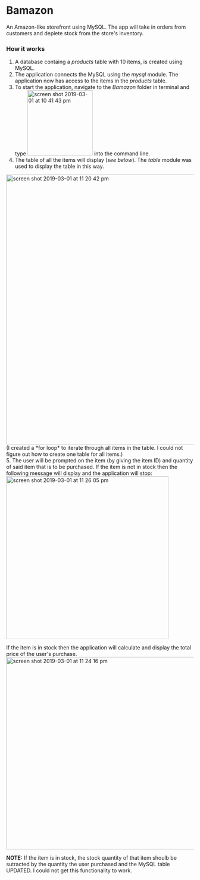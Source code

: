 # Bamazon
An Amazon-like storefront using MySQL. The app will take in orders from customers and deplete stock from the store's inventory.

### How it works
1. A database containg a *products* table with 10 items, is created using MySQL.
1. The application connects the MySQL using the *mysql* module. The application now has access to the items in the *products* table.
1. To start the application, navigate to the *Bamazon* folder in terminal and type <img width="175" alt="screen shot 2019-03-01 at 10 41 43 pm" src="https://user-images.githubusercontent.com/14854129/53677546-35a08d80-3c77-11e9-8f8a-221fe16aa234.png"> into the command line.
1. The table of all the items will display (*see below*). The *table* module was used to display the table in this way.
<img width="723" alt="screen shot 2019-03-01 at 11 20 42 pm" src="https://user-images.githubusercontent.com/14854129/53677630-bc099f00-3c78-11e9-8418-6ab512770e75.png">
(I created a *for loop* to iterate through all items in the table. I could not figure out how to create one table for all items.)
<br>
5. The user will be prompted on the item (by giving the item ID) and quantity of said item that is to be purchased. If the item is not in stock then the following message will display and the application will stop:
<img width="436" alt="screen shot 2019-03-01 at 11 26 05 pm" src="https://user-images.githubusercontent.com/14854129/53677698-dc862900-3c79-11e9-894a-9d157f424369.png">

If the item is in stock then the application will calculate and display the total price of the user's purchase.
<img width="515" alt="screen shot 2019-03-01 at 11 24 16 pm" src="https://user-images.githubusercontent.com/14854129/53677699-e019b000-3c79-11e9-88f4-04bd1d1e22fc.png">

**NOTE:** If the item is in stock, the stock quantity of that item shoulb be sutracted by the quantity the user purchased and the MySQL table UPDATED. I could not get this functionality to work.





